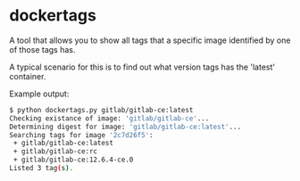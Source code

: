 # dockertags
A tool that allows you to show all tags that a specific image identified by one of those tags has.

A typical scenario for this is to find out what version tags has the 'latest' container.

Example output:
```bash
$ python dockertags.py gitlab/gitlab-ce:latest
Checking existance of image: 'gitlab/gitlab-ce'...
Determining digest for image: 'gitlab/gitlab-ce:latest'...
Searching tags for image '2c7d26f5':
 + gitlab/gitlab-ce:latest
 + gitlab/gitlab-ce:rc
 + gitlab/gitlab-ce:12.6.4-ce.0
Listed 3 tag(s).
```

